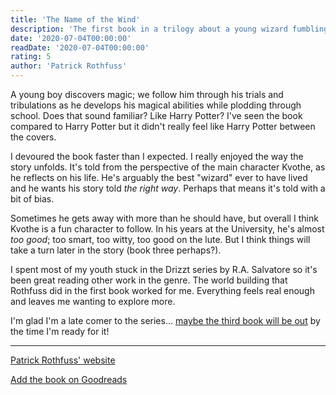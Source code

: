 ```yaml
---
title: 'The Name of the Wind'
description: 'The first book in a trilogy about a young wizard fumbling through University.'
date: '2020-07-04T00:00:00'
readDate: '2020-07-04T00:00:00'
rating: 5
author: 'Patrick Rothfuss'
---
```


A young boy discovers magic; we follow him through his trials and tribulations as he develops his magical abilities while plodding through school. Does that sound familiar? Like Harry Potter? I've seen the book compared to Harry Potter but it didn't really feel like Harry Potter between the covers.

I devoured the book faster than I expected. I really enjoyed the way the story unfolds. It's told from the perspective of the main character Kvothe, as he reflects on his life. He's arguably the best "wizard" ever to have lived and he wants his story told _the right way_. Perhaps that means it's told with a bit of bias.

Sometimes he gets away with more than he should have, but overall I think Kvothe is a fun character to follow. In his years at the University, he's almost _too good_; too smart, too witty, too good on the lute. But I think things will take a turn later in the story (book three perhaps?).

I spent most of my youth stuck in the Drizzt series by R.A. Salvatore so it's been great reading other work in the genre. The world building that Rothfuss did in the first book worked for me. Everything feels real enough and leaves me wanting to explore more.

I'm glad I'm a late comer to the series... [maybe the third book will be out](https://www.kirkusreviews.com/news-and-features/articles/patrick-rothfuss-editor-calls-him-out-on-facebook) by the time I'm ready for it!

---

[Patrick Rothfuss' website](https://www.patrickrothfuss.com)

[Add the book on Goodreads](https://www.goodreads.com/book/show/186074.The_Name_of_the_Wind)